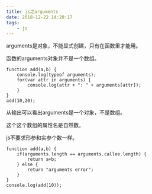 ```yaml
---
title: js之arguments
date: 2018-12-22 14:20:17
tags:
	- js
---
```




arguments是对象，不能显式创建，只有在函数里才能用。

函数的arguments对象并不是一个数组。

```
function add(a,b) {
	console.log(typeof arguments);
	for(var attr in arguments) {
		console.log(attr + ": " + arguments[attr]);
	}
}
add(10,20);
```

从输出可以看出arguments是一个对象，不是数组。

这个这个数组的属性名是自然数。

js不要求形参和实参个数一样。

```
function add(a,b) {
	if(arguments.length == arguments.callee.length) {
		return a+b;
	} else {
		return "arguments error";
	}
}
console.log(add(10));
```



